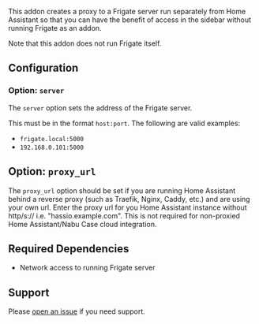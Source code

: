 This addon creates a proxy to a Frigate server run separately from Home Assistant so that you can have the benefit of access in the sidebar without running Frigate as an addon.

Note that this addon does not run Frigate itself.

## Configuration

### Option: `server`

The `server` option sets the address of the Frigate server.

This must be in the format `host:port`. The following are valid examples:

- `frigate.local:5000`
- `192.168.0.101:5000`

## Option: `proxy_url`

The `proxy_url` option should be set if you are running Home Assistant behind a reverse proxy (such as Traefik, Nginx, Caddy, etc.) and are using your own url. Enter the proxy url for you Home Assistant instance without http/s:// i.e. "hassio.example.com". This is not required for non-proxied Home Assistant/Nabu Case cloud integration. 

## Required Dependencies
- Network access to running Frigate server

## Support
Please [open an issue](https://github.com/blakeblackshear/frigate/issues/new/choose) if you need support.